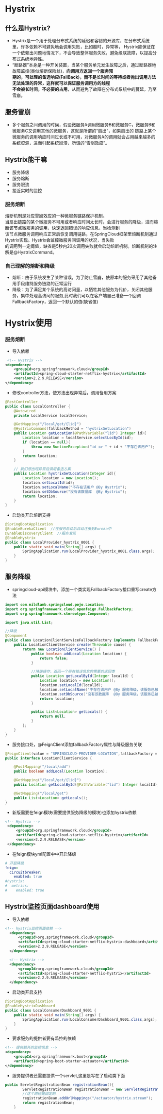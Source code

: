 # Hystrix
## 什么是Hystrix?
- Hystrix是一个用于处理分布式系统的延迟和容错的开源库，在分布式系统里，许多依赖不可避免地会调用失败，比如超时，异常等，
Hystrix能保证在一个依赖出问题地情况下，不会导致整体服务失败，避免级联故障，以提高分布式系统地弹性。  
- “断路器”本身是一种开关装置，当某个服务单元发生故障之后，通过断路器地故障监控(类似熔断保险丝)，**向调用方返回一个服务预  
期的，可处理的备选响应(FallBack)，而不是长时间的等待或者抛出调用方法无法处理的异常，这样就可以保证服务调用方的线程  
不会被长时间，不必要的占用**，从而避免了故障在分布式系统中的蔓延，乃至雪崩。

## 服务雪崩
- 多个服务之间调用的时候，假设微服务A调用微服务B和微服务C，微服务B和微服务C又调用其他的微服务，这就是所谓的“扇出”，如果扇出的
链路上某个微服务的调用响应时间过长或不可用，对微服务A的调用就会占用越来越多的系统资源，进而引起系统崩溃，所谓的“雪崩效应”。  

## Hystrix能干嘛
- 服务降级
- 服务熔断
- 服务限流
- 接近实时的监控

### 服务熔断
熔断机制是对应雪崩效应的一种微服务链路保护机制。  
当扇出链路的某个微服务不可用或者响应时间太长时，会进行服务的降级，进而熔断该节点微服务的调用，快速返回错误的响应信息。当检测到  
该节点微服务调用响应正常后恢复调用链路。在SpringCloud框架里熔断机制通过Hystrix实现。Hystrix会监控微服务间调用的状况，当失败  
的调用到一定阈值，缺省是5秒内20次调用失败就会启动熔断机制。熔断机制的注解是@HystrixCommand。 


### 自己理解的熔断和降级
- 熔断：由于系统发生了某种错误，为了防止雪崩，使原本的服务采用了其他备用手段维持服务链路的正常运行
- 降级：为了满足某个系统的高访问量，以牺牲其他服务为代价，关闭其他服务，集中处理高访问的服务,此时我们可以在客户端自己准备一个回调FallbackFactory，返回一个默认的值(缺省值)


# Hystrix使用
### 服务熔断
- 导入依赖
```xml
 <!-- Hystrix -->
<dependency>
    <groupId>org.springframework.cloud</groupId>
    <artifactId>spring-cloud-starter-netflix-hystrix</artifactId>
    <version>2.2.9.RELEASE</version>
</dependency>
```
- 修改controller方法，使方法出现异常后，调用备用方案
```java
@RestController
public class LocalController {
    @Autowired
    private LocalService localService;

    @GetMapping("/local/get/{lid}")
    @HystrixCommand(fallbackMethod = "hystrixGetLocation")
    public Location getLocation(@PathVariable("lid") Integer id){
        Location location = localService.selectLocById(id);
        if (location == null){
            throw new RuntimeException("id => " + id + "不存在该用户");
        }
        return location;
    }

    // 我们想出现异常后调用备选方案
    public Location hystrixGetLocation(Integer id){
        Location location = new Location();
        location.setLocalId(id);
        location.setLocalName("不存在该用户 @By Hystrix");
        location.setDbSource("没有该数据库  @By Hystrix");
        return location;
    }
}
```
- 启动类开启熔断支持
```java
@SpringBootApplication
@EnableEurekaClient  //在服务启动后自动注册到Eureka中
@EnableDiscoveryClient  //服务发现
@EnableHystrix
public class LocalProvider_hystrix_8001 {
    public static void main(String[] args) {
        SpringApplication.run(LocalProvider_hystrix_8001.class,args);
    }
}
```
## 服务降级
- springcloud-api模块中，添加一个类实现FallbackFactory接口重写create方法
```java
import com.mildlamb.springcloud.pojo.Location;
import org.springframework.cloud.openfeign.FallbackFactory;
import org.springframework.stereotype.Component;

import java.util.List;

//降级
@Component
public class LocationClientServiceFallbackFactory implements FallbackFactory {
    public LocationClientService create(Throwable cause) {
        return new LocationClientService() {
            public boolean addLocal(Location location) {
                return false;
            }

            //降级操作，返回一个带有错误信息的需要的返回类
            public Location getLocalById(Integer localId) {
                Location location = new Location();
                location.setLocalId(localId);
                location.setLocalName("不存在该用户 @By 服务降级，该服务已被降级关闭");
                location.setDbSource("没有该数据库  @By 服务降级，该服务已被降级关闭");
                return location;
            }

            public List<Location> getLocals() {
                return null;
            }
        };
    }
}
```
- 服务接口处，@FeignClient添加fallbackFactory属性与降级服务关联
```java
@FeignClient(value = "SPRINGCLOUD-PROVIDER-LOCATION",fallbackFactory = LocationClientServiceFallbackFactory.class)
public interface LocationClientService {

    @PostMapping("/local/add")
    public boolean addLocal(Location location);

    @GetMapping("/local/get/{lid}")
    public Location getLocalById(@PathVariable("lid") Integer localId);

    @GetMapping("/local/get")
    public List<Location> getLocals();
}
```
- 新版需要在feign模块(需要提供服务降级的模块)也添加hystrix依赖
```xml
<!-- Hystrix -->
 <dependency>
     <groupId>org.springframework.cloud</groupId>
     <artifactId>spring-cloud-starter-netflix-hystrix</artifactId>
     <version>2.2.9.RELEASE</version>
 </dependency>
```
- 在feign模块yml配置中中开启降级
```yml
# 开启降级
feign:
  circuitbreaker:
    enabled: true
#hystrix:
#  metrics:
#    enabled: true
```
## Hystrix监控页面dashboard使用
- 导入依赖
```xml
<!-- hystrix监控页面依赖 -->
  <dependency>
      <groupId>org.springframework.cloud</groupId>
      <artifactId>spring-cloud-starter-netflix-hystrix-dashboard</artifactId>
      <version>2.2.9.RELEASE</version>
  </dependency>

  <!-- Hystrix -->
  <dependency>
      <groupId>org.springframework.cloud</groupId>
      <artifactId>spring-cloud-starter-netflix-hystrix</artifactId>
      <version>2.2.9.RELEASE</version>
  </dependency>
```
- 启动类开启支持 
```java
@SpringBootApplication
@EnableHystrixDashboard
public class LocalConsumerDashboard_9001 {
    public static void main(String[] args) {
        SpringApplication.run(LocalConsumerDashboard_9001.class,args);
    }
}
```
- 要求服务的提供者要有监控的依赖
```xml
<!-- 提供额外的监控信息 -->
<dependency>
    <groupId>org.springframework.boot</groupId>
    <artifactId>spring-boot-starter-actuator</artifactId>
</dependency>
```
- 服务提供者还需要提供一个servlet,这里是写在了启动类下面
```java
public ServletRegistrationBean registrationBean(){
        ServletRegistrationBean registrationBean = new ServletRegistrationBean(new HystrixMetricsStreamServlet());
        //这个路径是固定的
        registrationBean.addUrlMappings("/actuator/hystrix.stream");
        return registrationBean;
    }
```
